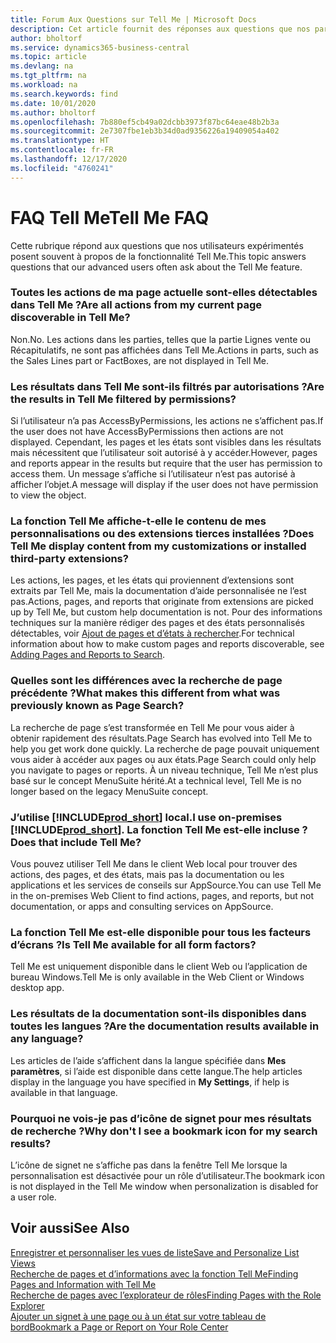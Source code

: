 ```yaml
---
title: Forum Aux Questions sur Tell Me | Microsoft Docs
description: Cet article fournit des réponses aux questions que nos partenaires et clients posent souvent sur Tell Me.
author: bholtorf
ms.service: dynamics365-business-central
ms.topic: article
ms.devlang: na
ms.tgt_pltfrm: na
ms.workload: na
ms.search.keywords: find
ms.date: 10/01/2020
ms.author: bholtorf
ms.openlocfilehash: 7b880ef5cb49a02dcbb3973f87bc64eae48b2b3a
ms.sourcegitcommit: 2e7307fbe1eb3b34d0ad9356226a19409054a402
ms.translationtype: HT
ms.contentlocale: fr-FR
ms.lasthandoff: 12/17/2020
ms.locfileid: "4760241"
---
```

# <a name="tell-me-faq"></a><span data-ttu-id="7c922-103">FAQ Tell Me</span><span class="sxs-lookup"><span data-stu-id="7c922-103">Tell Me FAQ</span></span>
<span data-ttu-id="7c922-104">Cette rubrique répond aux questions que nos utilisateurs expérimentés posent souvent à propos de la fonctionnalité Tell Me.</span><span class="sxs-lookup"><span data-stu-id="7c922-104">This topic answers questions that our advanced users often ask about the Tell Me feature.</span></span>

### <a name="are-all-actions-from-my-current-page-discoverable-in-tell-me"></a><span data-ttu-id="7c922-105">Toutes les actions de ma page actuelle sont-elles détectables dans Tell Me ?</span><span class="sxs-lookup"><span data-stu-id="7c922-105">Are all actions from my current page discoverable in Tell Me?</span></span>
<span data-ttu-id="7c922-106">Non.</span><span class="sxs-lookup"><span data-stu-id="7c922-106">No.</span></span> <span data-ttu-id="7c922-107">Les actions dans les parties, telles que la partie Lignes vente ou Récapitulatifs, ne sont pas affichées dans Tell Me.</span><span class="sxs-lookup"><span data-stu-id="7c922-107">Actions in parts, such as the Sales Lines part or FactBoxes, are not displayed in Tell Me.</span></span>

### <a name="are-the-results-in-tell-me-filtered-by-permissions"></a><span data-ttu-id="7c922-108">Les résultats dans Tell Me sont-ils filtrés par autorisations ?</span><span class="sxs-lookup"><span data-stu-id="7c922-108">Are the results in Tell Me filtered by permissions?</span></span>
<span data-ttu-id="7c922-109">Si l’utilisateur n’a pas AccessByPermissions, les actions ne s’affichent pas.</span><span class="sxs-lookup"><span data-stu-id="7c922-109">If the user does not have AccessByPermissions then actions are not displayed.</span></span> <span data-ttu-id="7c922-110">Cependant, les pages et les états sont visibles dans les résultats mais nécessitent que l’utilisateur soit autorisé à y accéder.</span><span class="sxs-lookup"><span data-stu-id="7c922-110">However, pages and reports appear in the results but require that the user has permission to access them.</span></span> <span data-ttu-id="7c922-111">Un message s’affiche si l’utilisateur n’est pas autorisé à afficher l’objet.</span><span class="sxs-lookup"><span data-stu-id="7c922-111">A message will display if the user does not have permission to view the object.</span></span>

### <a name="does-tell-me-display-content-from-my-customizations-or-installed-third-party-extensions"></a><span data-ttu-id="7c922-112">La fonction Tell Me affiche-t-elle le contenu de mes personnalisations ou des extensions tierces installées ?</span><span class="sxs-lookup"><span data-stu-id="7c922-112">Does Tell Me display content from my customizations or installed third-party extensions?</span></span>
<span data-ttu-id="7c922-113">Les actions, les pages, et les états qui proviennent d’extensions sont extraits par Tell Me, mais la documentation d’aide personnalisée ne l’est pas.</span><span class="sxs-lookup"><span data-stu-id="7c922-113">Actions, pages, and reports that originate from extensions are picked up by Tell Me, but custom help documentation is not.</span></span> <span data-ttu-id="7c922-114">Pour des informations techniques sur la manière rédiger des pages et des états personnalisés détectables, voir [Ajout de pages et d’états à rechercher](/dynamics365/business-central/dev-itpro/developer/devenv-al-menusuite-functionality).</span><span class="sxs-lookup"><span data-stu-id="7c922-114">For technical information about how to make custom pages and reports discoverable, see [Adding Pages and Reports to Search](/dynamics365/business-central/dev-itpro/developer/devenv-al-menusuite-functionality).</span></span>

### <a name="what-makes-this-different-from-what-was-previously-known-as-page-search"></a><span data-ttu-id="7c922-115">Quelles sont les différences avec la recherche de page précédente ?</span><span class="sxs-lookup"><span data-stu-id="7c922-115">What makes this different from what was previously known as Page Search?</span></span>
<span data-ttu-id="7c922-116">La recherche de page s’est transformée en Tell Me pour vous aider à obtenir rapidement des résultats.</span><span class="sxs-lookup"><span data-stu-id="7c922-116">Page Search has evolved into Tell Me to help you get work done quickly.</span></span> <span data-ttu-id="7c922-117">La recherche de page pouvait uniquement vous aider à accéder aux pages ou aux états.</span><span class="sxs-lookup"><span data-stu-id="7c922-117">Page Search could only help you navigate to pages or reports.</span></span> <span data-ttu-id="7c922-118">À un niveau technique, Tell Me n’est plus basé sur le concept MenuSuite hérité.</span><span class="sxs-lookup"><span data-stu-id="7c922-118">At a technical level, Tell Me is no longer based on the legacy MenuSuite concept.</span></span>

### <a name="i-use-on-premises-prod_short-does-that-include-tell-me"></a><span data-ttu-id="7c922-119">J’utilise [!INCLUDE[prod_short](includes/prod_short.md)] local.</span><span class="sxs-lookup"><span data-stu-id="7c922-119">I use on-premises [!INCLUDE[prod_short](includes/prod_short.md)].</span></span> <span data-ttu-id="7c922-120">La fonction Tell Me est-elle incluse ?</span><span class="sxs-lookup"><span data-stu-id="7c922-120">Does that include Tell Me?</span></span>
<span data-ttu-id="7c922-121">Vous pouvez utiliser Tell Me dans le client Web local pour trouver des actions, des pages, et des états, mais pas la documentation ou les applications et les services de conseils sur AppSource.</span><span class="sxs-lookup"><span data-stu-id="7c922-121">You can use Tell Me in the on-premises Web Client to find actions, pages, and reports, but not documentation, or apps and consulting services on AppSource.</span></span>

### <a name="is-tell-me-available-for-all-form-factors"></a><span data-ttu-id="7c922-122">La fonction Tell Me est-elle disponible pour tous les facteurs d’écrans ?</span><span class="sxs-lookup"><span data-stu-id="7c922-122">Is Tell Me available for all form factors?</span></span>
<span data-ttu-id="7c922-123">Tell Me est uniquement disponible dans le client Web ou l’application de bureau Windows.</span><span class="sxs-lookup"><span data-stu-id="7c922-123">Tell Me is only available in the Web Client or Windows desktop app.</span></span>

### <a name="are-the-documentation-results-available-in-any-language"></a><span data-ttu-id="7c922-124">Les résultats de la documentation sont-ils disponibles dans toutes les langues ?</span><span class="sxs-lookup"><span data-stu-id="7c922-124">Are the documentation results available in any language?</span></span>
<span data-ttu-id="7c922-125">Les articles de l’aide s’affichent dans la langue spécifiée dans **Mes paramètres**, si l’aide est disponible dans cette langue.</span><span class="sxs-lookup"><span data-stu-id="7c922-125">The help articles display in the language you have specified in **My Settings**, if help is available in that language.</span></span>

### <a name="why-dont-i-see-a-bookmark-icon-for-my-search-results"></a><span data-ttu-id="7c922-126">Pourquoi ne vois-je pas d’icône de signet pour mes résultats de recherche ?</span><span class="sxs-lookup"><span data-stu-id="7c922-126">Why don't I see a bookmark icon for my search results?</span></span>
<span data-ttu-id="7c922-127">L’icône de signet ne s’affiche pas dans la fenêtre Tell Me lorsque la personnalisation est désactivée pour un rôle d’utilisateur.</span><span class="sxs-lookup"><span data-stu-id="7c922-127">The bookmark icon is not displayed in the Tell Me window when personalization is disabled for a user role.</span></span>


## <a name="see-also"></a><span data-ttu-id="7c922-128">Voir aussi</span><span class="sxs-lookup"><span data-stu-id="7c922-128">See Also</span></span>  
[<span data-ttu-id="7c922-129">Enregistrer et personnaliser les vues de liste</span><span class="sxs-lookup"><span data-stu-id="7c922-129">Save and Personalize List Views</span></span>](ui-views.md)  
[<span data-ttu-id="7c922-130">Recherche de pages et d’informations avec la fonction Tell Me</span><span class="sxs-lookup"><span data-stu-id="7c922-130">Finding Pages and Information with Tell Me</span></span>](ui-search.md)  
[<span data-ttu-id="7c922-131">Recherche de pages avec l’explorateur de rôles</span><span class="sxs-lookup"><span data-stu-id="7c922-131">Finding Pages with the Role Explorer</span></span>](ui-role-explorer.md)  
[<span data-ttu-id="7c922-132">Ajouter un signet à une page ou à un état sur votre tableau de bord</span><span class="sxs-lookup"><span data-stu-id="7c922-132">Bookmark a Page or Report on Your Role Center</span></span>](ui-bookmarks.md)
